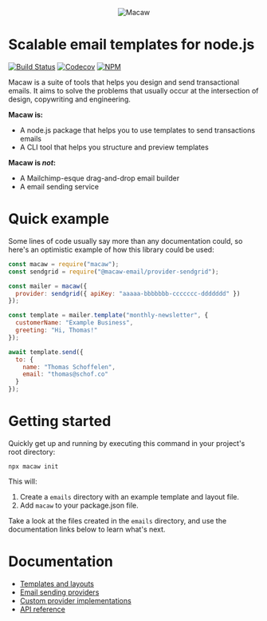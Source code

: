 <p align=center><img src="https://schof.co/f/htn/logo.svg" alt="Macaw" /></p>

# Scalable email templates for node.js

[![Build Status](https://travis-ci.com/macaw-email/macaw.svg?branch=master)](https://travis-ci.com/macaw-email/macaw)
[![Codecov](https://codecov.io/gh/macaw-email/macaw/branch/master/graph/badge.svg)](https://codecov.io/gh/macaw-email/macaw)
[![NPM](https://img.shields.io/npm/v/macaw.svg)](https://npmjs.org/macaw)

Macaw is a suite of tools that helps you design and send transactional emails. It aims to solve the problems that usually occur at the intersection of design, copywriting and engineering.

**Macaw is:**

- A node.js package that helps you to use templates to send transactions emails
- A CLI tool that helps you structure and preview templates

**Macaw is _not_:**

- A Mailchimp-esque drag-and-drop email builder
- A email sending service

# Quick example

Some lines of code usually say more than any documentation could, so here's an optimistic example of how this library could be used:

```js
const macaw = require("macaw");
const sendgrid = require("@macaw-email/provider-sendgrid");

const mailer = macaw({
  provider: sendgrid({ apiKey: "aaaaa-bbbbbbb-ccccccc-ddddddd" })
});

const template = mailer.template("monthly-newsletter", {
  customerName: "Example Business",
  greeting: "Hi, Thomas!"
});

await template.send({
  to: {
    name: "Thomas Schoffelen",
    email: "thomas@schof.co"
  }
});
```

# Getting started

Quickly get up and running by executing this command in your project's root directory:

```shell
npx macaw init
```

This will:

1. Create a `emails` directory with an example template and layout file.
2. Add `macaw` to your package.json file.

Take a look at the files created in the `emails` directory, and use the documentation links below to learn what's next.

# Documentation

- [Templates and layouts]()
- [Email sending providers]()
- [Custom provider implementations]()
- [API reference]()
